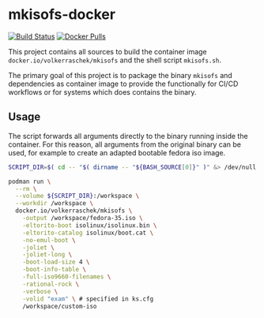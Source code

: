 # mkisofs-docker

[![Build Status](https://drone.cryptic.systems/api/badges/volker.raschek/mkisofs-docker/status.svg)](https://drone.cryptic.systems/volker.raschek/mkisofs-docker)
[![Docker Pulls](https://img.shields.io/docker/pulls/volkerraschek/mkisofs)](https://hub.docker.com/r/volkerraschek/mkisofs)

This project contains all sources to build the container image
`docker.io/volkerraschek/mkisofs` and the shell script `mkisofs.sh`.

The primary goal of this project is to package the binary `mkisofs` and
dependencies as container image to provide the functionally for CI/CD workflows
or for systems which does contains the binary.

## Usage

The script forwards all arguments directly to the binary running inside the
container. For this reason, all arguments from the original binary can be used,
for example to create an adapted bootable fedora iso image.

```bash
SCRIPT_DIR=$( cd -- "$( dirname -- "${BASH_SOURCE[0]}" )" &> /dev/null && pwd )

podman run \
  --rm \
  --volume ${SCRIPT_DIR}:/workspace \
  --workdir /workspace \
  docker.io/volkerraschek/mkisofs \
    -output /workspace/fedora-35.iso \
    -eltorito-boot isolinux/isolinux.bin \
    -eltorito-catalog isolinux/boot.cat \
    -no-emul-boot \
    -joliet \
    -joliet-long \
    -boot-load-size 4 \
    -boot-info-table \
    -full-iso9660-filenames \
    -rational-rock \
    -verbose \
    -volid "exam" \ # specified in ks.cfg
    /workspace/custom-iso
```
